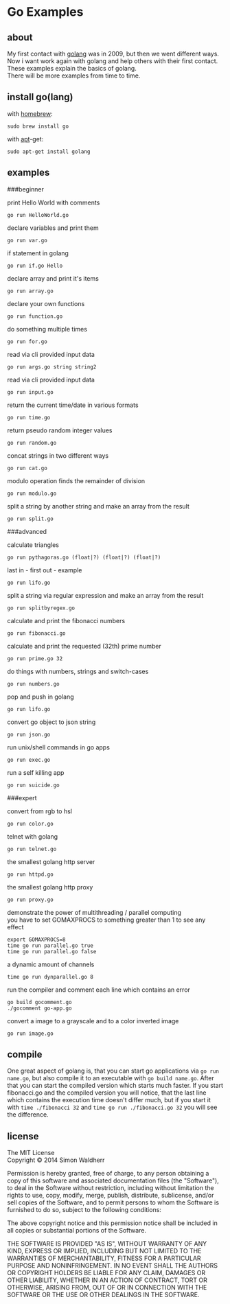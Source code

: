 # Go Examples

## about

My first contact with [golang](http://golang.org) was in 2009, but then we went different ways. Now i want work again with golang and help others with their first contact. These examples explain the basics of golang.  
There will be more examples from time to time.

## install go(lang)

with [homebrew](http://mxcl.github.io/homebrew/):

```
sudo brew install go
```

with [apt](http://packages.qa.debian.org/a/apt.html)-get:

```
sudo apt-get install golang
```

## examples

###beginner

print Hello World with comments

```
go run HelloWorld.go
```

declare variables and print them

```
go run var.go
```

if statement in golang

```
go run if.go Hello
```

declare array and print it's items

```
go run array.go
```

declare your own functions

```
go run function.go
```

do something multiple times

```
go run for.go
```

read via cli provided input data

```
go run args.go string string2
```

read via cli provided input data

```
go run input.go
```

return the current time/date in various formats

```
go run time.go
```

return pseudo random integer values

```
go run random.go
```

concat strings in two different ways

```
go run cat.go
```

modulo operation finds the remainder of division

```
go run modulo.go
```

split a string by another string and make an array from the result

```
go run split.go
```

###advanced

calculate triangles

```
go run pythagoras.go (float|?) (float|?) (float|?)
```

last in - first out - example

```
go run lifo.go
```

split a string via regular expression and make an array from the result

```
go run splitbyregex.go
```

calculate and print the fibonacci numbers

```
go run fibonacci.go
```

calculate and print the requested (32th) prime number

```
go run prime.go 32
```

do things with numbers, strings and switch-cases

```
go run numbers.go
```

pop and push in golang

```
go run lifo.go
```

convert go object to json string

```
go run json.go
```

run unix/shell commands in go apps

```
go run exec.go
```

run a self killing app

```
go run suicide.go
```

###expert

convert from rgb to hsl

```
go run color.go
```

telnet with golang

```
go run telnet.go
```

the smallest golang http server

```
go run httpd.go
```

the smallest golang http proxy

```
go run proxy.go
```

demonstrate the power of multithreading / parallel computing  
you have to set GOMAXPROCS to something greater than 1 to see any effect

```
export GOMAXPROCS=8
time go run parallel.go true
time go run parallel.go false
```

a dynamic amount of channels

```
time go run dynparallel.go 8
```

run the compiler and comment each line which contains an error

```
go build gocomment.go
./gocomment go-app.go
```

convert a image to a grayscale and to a color inverted image

```
go run image.go
```

## compile

One great aspect of golang is, that you can start go applications via ```go run name.go```, but also compile it to an executable with ```go build name.go```. After that you can start the compiled version which starts much faster.
If you start fibonacci.go and the compiled version you will notice, that the last line which contains the execution time doesn't differ much, but if you start it with ```time ./fibonacci 32``` and ```time go run ./fibonacci.go 32``` you will see the difference.

## license

The MIT License  
Copyright © 2014 Simon Waldherr  

Permission is hereby granted, free of charge, to any person obtaining a copy of this software and associated documentation files (the "Software"), to deal in the Software without restriction, including without limitation the rights to use, copy, modify, merge, publish, distribute, sublicense, and/or sell copies of the Software, and to permit persons to whom the Software is furnished to do so, subject to the following conditions:

The above copyright notice and this permission notice shall be included in all copies or substantial portions of the Software.

THE SOFTWARE IS PROVIDED "AS IS", WITHOUT WARRANTY OF ANY KIND, EXPRESS OR IMPLIED, INCLUDING BUT NOT LIMITED TO THE WARRANTIES OF MERCHANTABILITY, FITNESS FOR A PARTICULAR PURPOSE AND NONINFRINGEMENT. IN NO EVENT SHALL THE AUTHORS OR COPYRIGHT HOLDERS BE LIABLE FOR ANY CLAIM, DAMAGES OR OTHER LIABILITY, WHETHER IN AN ACTION OF CONTRACT, TORT OR OTHERWISE, ARISING FROM, OUT OF OR IN CONNECTION WITH THE SOFTWARE OR THE USE OR OTHER DEALINGS IN THE SOFTWARE.
